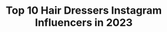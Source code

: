 ---
title: Top 10 Hair Dressers Instagram Influencers in 2023
description: >-
  Find top hair dressers Instagram influencers in 2023. Most popular hashtags: #hairstyles #beauty #makeup.
platform: Instagram
hits: 469
text_top: Identify the top-rated Instagram profiles on inBeat.
text_bottom: Our database aggregates 469 Instagram influencers like this for you to connect with.
profiles:
  - username: "yoonvrs"
    fullname: >-
      짧은머리여왕 아이쌤 / Yoonseo Jung
    bio: >-
      Hair dresser My designs on @yoonvrs_design ▼All inquiries
    location: "South Korea"
    followers: 8238
    engagement: 949
    commentsToLikes: 0.020375
    id: ckapalme6wll00i78ez8aqyn0
    verified: false
    hashtags: "#travisscott, #coffeebean"
  - username: "mohsen_asadpourr"
    fullname: >-
      𝓜𝓸𝓱𝓼𝓮𝓷 𝓐𝓼𝓪𝓭𝓹𝓸𝓾𝓻
    bio: >-
      ⚜️Pro hair dresser ⚜️Makeup artist 🌞tanning 🎩meson 💈tehranmensclub💈 @mohsenasadpour
    location: "Iran"
    followers: 3432
    engagement: 1145
    commentsToLikes: 0.067040
    id: ck6021erkgk4y0i14p8r50bqt
    verified: false
    hashtags: "#fashion, #hair, #hairstyles, #leylarajabi"
  - username: "jacek_bystryofficial"
    fullname: >-
      Jacek Bystry🤴🏻
    bio: >-
      #HaloHopHop 📺 MTV Warsaw Shore - Ekipa z warszawy 📩 jacekcrazy1992@gmail.com 💇🏼‍♀️ Hair Dresser @pracowniafryzur.turek
    location: "Poland"
    followers: 28448
    engagement: 294
    commentsToLikes: 0.016901
    id: ckaotpg16wwo40i78nf8lcwbv
    verified: false
    hashtags: "#niceday, #on, #krakow, #white"
  - username: "elieraadelie"
    fullname: >-
      Elie Raad /Alen Raad
    bio: >-
      Owner of : Elie Raad beauty salon &spa -Celebrity makeup artist & hair dresser Based in Cali 6197292237 /6197295180
    location: "United States"
    followers: 34206
    engagement: 173
    commentsToLikes: 0.039342
    id: ck6tq3cf8p5e40j710w4f5hg2
    verified: false
    hashtags: "#kimkardashian, #kyliejenner, #cateyemakeup, #cateye"
  - username: "chanellesmamalife"
    fullname: >-
      Chanelle
    bio: >-
      Hair dresser ➡️ stay at home mum Raising ✌🏼awesome little humans 👦🏽Isaiah 1️⃣1️⃣ 👧🏻Holly 2️⃣ 28.02.2020💍 Just here loving life 🥰😘
    location: "New Zealand"
    followers: 4365
    engagement: 621
    commentsToLikes: 0.183767
    id: ckaorlr7onsh50i78174pyt33
    verified: false
    hashtags: "#lovemykids, #kiwimum, #kiwikids, #kiwikid"
  - username: "parvanapashali"
    fullname: >-
      SULHPLAZA5ci Mertebe 503 Otaq
    bio: >-
      Sumgait,Azerbaijan 🇦🇿 Make up artist & hair dresser ❤️ Contact number 📞055 716 42 44 Email 💌parvana.pashali@gmail.com
    location: "Turkey"
    followers: 40579
    engagement: 72
    commentsToLikes: 0.047438
    id: ck55mppp64haa0i11v0z73069
    verified: false
    hashtags: "#sa, #braz, #botox"
  - username: "saharvafahair"
    fullname: >-
      sahar
    bio: >-
      hair dresser : shinion bride شينيون كار حرفه اي عروس 👰🏼 shirin moghaddam beauty salon💯 📍fereshte sam center iran_tehran🇮🇷
    location: "Iran"
    followers: 13414
    engagement: 389
    commentsToLikes: 0.052608
    id: ck0w4pd9rzqh00i1963tlpgh4
    verified: false
    hashtags: "#beauty, #anastasiabeverlyhillsy, #bridesmaidshair, #makeup"
  - username: "moehatada"
    fullname: >-
      Moe Hatada / 畑田 萌
    bio: >-
      hair dresser & hair make @414kultan
    location: "Japan"
    followers: 40930
    engagement: 479
    commentsToLikes: 0.005603
    id: ck5zvdo9041c50i14wukvqcf0
    verified: false
    hashtags: ""
  - username: "latinblonde_ny"
    fullname: >-
      international hair studio ny
    bio: >-
      HAIR DRESSER. COLORISTAS. SOLO CON CITAS. CITAS APPOINTMENT 👇🏻👇🏻👇🏻👇🏻👇🏻NO NIÑOS. ❌❌🚫KIDS🚫KIDS🚫❌❌
    location: "United States"
    followers: 67400
    engagement: 60
    commentsToLikes: 0.075396
    id: ck5zynpxpa7dx0i14h1silhee
    verified: false
    hashtags: "#2020, #photooftheday, #likeforfollow, #bronx"
  - username: "yogacolourist"
    fullname: >-
      SHARON - BRUNETTE SPECIALIST
    bio: >-
      ✍🏾Went from basic to world class blends! 👧🏾I design a unique hair colour for EVERY woman 👩🏾‍🔬Hundreds👇🏾of hairdressers taught
    location: "Canada"
    followers: 73941
    engagement: 133
    commentsToLikes: 0.021555
    id: ck0vvc4troheq0i19t9njynrm
    verified: false
    hashtags: "#balayagemississauga, #torontobalayage, #beachwaves, #behindthechair"
---